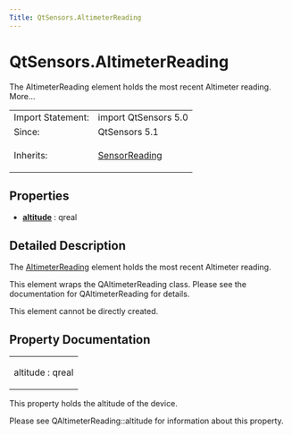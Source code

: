 ```yaml
---
Title: QtSensors.AltimeterReading
---
```


# QtSensors.AltimeterReading

<span class="subtitle"></span>
<!-- $$$AltimeterReading-brief -->
<p>The AltimeterReading element holds the most recent Altimeter reading. More...</p>
<!-- @@@AltimeterReading -->
<table class="alignedsummary">
<tr><td class="memItemLeft rightAlign topAlign"> Import Statement:</td><td class="memItemRight bottomAlign"> import QtSensors 5.0</td></tr><tr><td class="memItemLeft rightAlign topAlign"> Since:</td><td class="memItemRight bottomAlign">  QtSensors 5.1</td></tr><tr><td class="memItemLeft rightAlign topAlign"> Inherits:</td><td class="memItemRight bottomAlign"> <p><a href="QtSensors.SensorReading.md">SensorReading</a></p>
</td></tr></table><ul>
</ul>
<h2 id="properties">Properties</h2>
<ul>
<li class="fn"><b><b><a href="#altitude-prop">altitude</a></b></b> : qreal</li>
</ul>
<!-- $$$AltimeterReading-description -->
<h2 id="details">Detailed Description</h2>
</p>
<p>The <a href="index.html">AltimeterReading</a> element holds the most recent Altimeter reading.</p>
<p>This element wraps the QAltimeterReading class. Please see the documentation for QAltimeterReading for details.</p>
<p>This element cannot be directly created.</p>
<!-- @@@AltimeterReading -->
<h2>Property Documentation</h2>
<!-- $$$altitude -->
<table class="qmlname"><tr valign="top" id="altitude-prop"><td class="tblQmlPropNode"><p><span class="name">altitude</span> : <span class="type">qreal</span></p></td></tr></table><p>This property holds the altitude of the device.</p>
<p>Please see QAltimeterReading::altitude for information about this property.</p>
<!-- @@@altitude -->
<br/>
